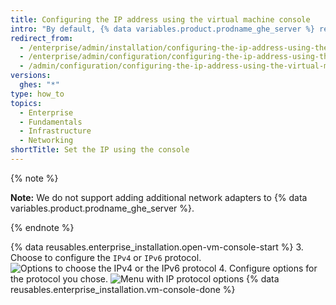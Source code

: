 ```yaml
---
title: Configuring the IP address using the virtual machine console
intro: "By default, {% data variables.product.prodname_ghe_server %} retrieves network settings via the dynamic host configuration protocol (DHCP). If your platform supports it, or if DHCP is unavailable, you can also configure the network settings using the virtual machine console."
redirect_from:
  - /enterprise/admin/installation/configuring-the-ip-address-using-the-virtual-machine-console
  - /enterprise/admin/configuration/configuring-the-ip-address-using-the-virtual-machine-console
  - /admin/configuration/configuring-the-ip-address-using-the-virtual-machine-console
versions:
  ghes: "*"
type: how_to
topics:
  - Enterprise
  - Fundamentals
  - Infrastructure
  - Networking
shortTitle: Set the IP using the console
---
```


{% note %}

**Note:** We do not support adding additional network adapters to {% data variables.product.prodname_ghe_server %}.

{% endnote %}

{% data reusables.enterprise_installation.open-vm-console-start %} 3. Choose to configure the `IPv4` or `IPv6` protocol.
![Options to choose the IPv4 or the IPv6 protocol](/assets/images/enterprise/network-configuration/IPv4-or-IPv6-protocol.png) 4. Configure options for the protocol you chose.
![Menu with IP protocol options](/assets/images/enterprise/network-configuration/network-settings-selection.png)
{% data reusables.enterprise_installation.vm-console-done %}
